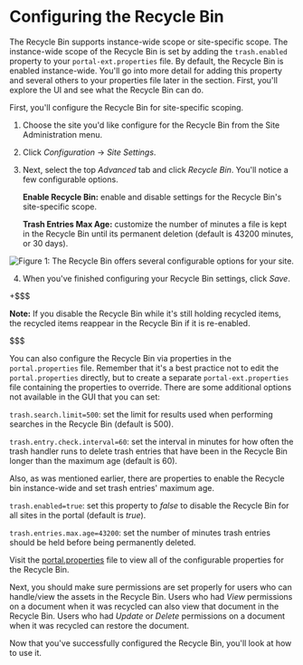 # Configuring the Recycle Bin [](id=configuring-the-recycle-bin)

The Recycle Bin supports instance-wide scope or site-specific scope. The
instance-wide scope of the Recycle Bin is set by adding the `trash.enabled`
property to your `portal-ext.properties` file. By default, the Recycle Bin is
enabled instance-wide. You'll go into more detail for adding this property and
several others to your properties file later in the section. First, you'll
explore the UI and see what the Recycle Bin can do.

First, you'll configure the Recycle Bin for site-specific scoping.

1.  Choose the site you'd like configure for the Recycle Bin from the Site 
    Administration menu.

2.  Click *Configuration* &rarr; *Site Settings*.

3.  Next, select the top *Advanced* tab and click *Recycle Bin*. You'll notice 
    a few configurable options.

    **Enable Recycle Bin:** enable and disable settings for the Recycle Bin's
    site-specific scope.

    **Trash Entries Max Age:** customize the number of minutes a file is kept   
    in the Recycle Bin until its permanent deletion (default is 43200 minutes, 
    or 30 days).

![Figure 1: The Recycle Bin offers several configurable options for your site.](../../../images/recycle-bin-site-settings.png)

4.  When you've finished configuring your Recycle Bin settings, click *Save*.

+$$$

**Note:** If you disable the Recycle Bin while it's still holding recycled
items, the recycled items reappear in the Recycle Bin if it is re-enabled.

$$$

You can also configure the Recycle Bin via properties in the `portal.properties`
file. Remember that it's a best practice not to edit the `portal.properties`
directly, but to create a separate `portal-ext.properties` file containing the
properties to override. There are some additional options not available in the
GUI that you can set:

`trash.search.limit=500`: set the limit for results used when performing
searches in the Recycle Bin (default is 500).

`trash.entry.check.interval=60`: set the interval in minutes for how often the
trash handler runs to delete trash entries that have been in the Recycle Bin
longer than the maximum age (default is 60).

Also, as was mentioned earlier, there are properties to enable the Recycle bin
instance-wide and set trash entries' maximum age.

`trash.enabled=true`: set this property to *false* to disable the Recycle Bin
for all sites in the portal (default is *true*).

`trash.entries.max.age=43200`: set the number of minutes trash entries should be
held before being permanently deleted.

Visit the
[portal.properties](https://docs.liferay.com/portal/7.0/propertiesdoc/portal.properties.html#Trash)
file to view all of the configurable properties for the Recycle Bin.

Next, you should make sure permissions are set properly for users who can
handle/view the assets in the Recycle Bin. Users who had *View* permissions on
a document when it was recycled can also view that document in the Recycle
Bin. Users who had *Update* or *Delete* permissions on a document when it was
recycled can restore the document. 

Now that you've successfully configured the Recycle Bin, you'll look at how to
use it.

